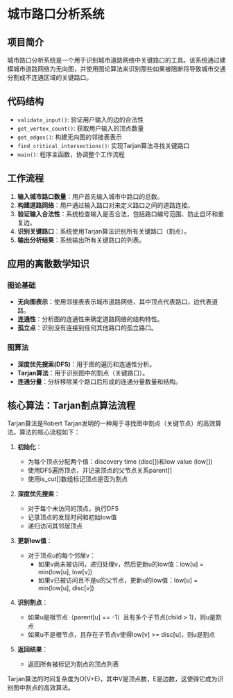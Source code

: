 # 城市路口分析系统

## 项目简介

城市路口分析系统是一个用于识别城市道路网络中关键路口的工具。该系统通过建模城市道路网络为无向图，并使用图论算法来识别那些如果被阻断将导致城市交通分割成不连通区域的关键路口。

## 代码结构

- `validate_input()`: 验证用户输入的边的合法性
- `get_vertex_count()`: 获取用户输入的顶点数量
- `get_edges()`: 构建无向图的邻接表表示
- `find_critical_intersections()`: 实现Tarjan算法寻找关键路口
- `main()`: 程序主函数，协调整个工作流程

## 工作流程

1. **输入城市路口数量**：用户首先输入城市中路口的总数。
2. **构建道路网络**：用户通过输入路口对来定义路口之间的道路连接。
3. **验证输入合法性**：系统检查输入是否合法，包括路口编号范围、防止自环和重复边。
4. **识别关键路口**：系统使用Tarjan算法识别所有关键路口（割点）。
5. **输出分析结果**：系统输出所有关键路口的列表。

## 应用的离散数学知识

### 图论基础
- **无向图表示**：使用邻接表表示城市道路网络，其中顶点代表路口，边代表道路。
- **连通性**：分析图的连通性来确定道路网络的结构特性。
- **孤立点**：识别没有连接到任何其他路口的孤立路口。

### 图算法
- **深度优先搜索(DFS)**：用于图的遍历和连通性分析。
- **Tarjan算法**：用于识别图中的割点（关键路口）。
- **连通分量**：分析移除某个路口后形成的连通分量数量和结构。

## 核心算法：Tarjan割点算法流程

Tarjan算法是Robert Tarjan发明的一种用于寻找图中割点（关键节点）的高效算法。算法的核心流程如下：

1. **初始化**：
   - 为每个顶点分配两个值：discovery time (disc[])和low value (low[])
   - 使用DFS遍历顶点，并记录顶点的父节点关系parent[]
   - 使用is_cut[]数组标记顶点是否为割点

2. **深度优先搜索**：
   - 对于每个未访问的顶点，执行DFS
   - 记录顶点的发现时间和初始low值
   - 递归访问其邻居顶点

3. **更新low值**：
   - 对于顶点u的每个邻居v：
     - 如果v尚未被访问，递归处理v，然后更新u的low值：low[u] = min(low[u], low[v])
     - 如果v已被访问且不是u的父节点，更新u的low值：low[u] = min(low[u], disc[v])

4. **识别割点**：
   - 如果u是根节点（parent[u] == -1）且有多个子节点(child > 1)，则u是割点
   - 如果u不是根节点，且存在子节点v使得low[v] >= disc[u]，则u是割点

5. **返回结果**：
   - 返回所有被标记为割点的顶点列表

Tarjan算法的时间复杂度为O(V+E)，其中V是顶点数，E是边数，这使得它成为识别图中割点的高效算法。